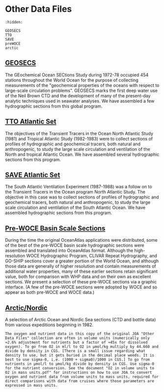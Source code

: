 # Other Data Files

```{toctree}
:hidden:

GEOSECS
TTO
SAVE
preWOCE
arctic
```

## [GEOSECS](<project:GEOSECS.md>)

The GEochemical Ocean SECtions Study during 1972-78 occupied 454 stations throughout the World Ocean for the purpose of collecting measurements of the "geochemical properties of the oceans with respect to large-scale circulation problems". GEOSECS marks the first deep water use of the Neil Brown CTD and the development of many of the present-day analytic techniques used in seawater analyses. We have assembled a few hydrographic sections from this global program.

## [TTO Atlantic Set](<project:TTO.md>)
The objectives of the Transient Tracers in the Ocean North Atlantic Study (1981) and Tropical Atlantic Study (1982-1983) were to collect sections of profiles of hydrographic and geochemical tracers, both natural and anthropogenic, to study the large scale circulation and ventilation of the North and tropical Atlantic Ocean. We have assembled several hydrographic sections from this program.

## [SAVE Atlantic Set](<project:SAVE.md>)
The South Atlantic Ventilation Experiment (1987-1988) was a follow on to the Transient Tracers in the Ocean program North Atlantic Study. The objective in this case was to collect sections of profiles of hydrographic and geochemical tracers, both natural and anthropogenic, to study the large scale circulation and ventilation of the South Atlantic Ocean. We have assembled hydrographic sections from this program.

## [Pre-WOCE Basin Scale Sections](<project:preWOCE.md>)
During the time the original OceanAtlas applications were distributed, some of the best of the pre-WOCE basin scale hydrographic sections were assembled and translated into OceanAtlas format. Although the high-resolution WOCE Hydrographic Program, CLIVAR Repeat Hydrography, and GO-SHIP sections cover a greater portion of the World Ocean, and although those data are generally of higher resolution and contain measurements of additional water properties, many of these earlier sections retain significant value, both for comparison with WHP data and on their own as excellent sections. We present a selection of these pre-WOCE sections via a graphic interface. (A few of the pre-WOCE sections were adopted by WOCE and so appear as both pre-WOCE and WOCE data.)

## [Arctic/Nordic](<project:arctic.md>)
A selection of Arctic Ocean and Nordic Sea sections (CTD and bottle data) from various expeditions beginning in 1982.

```{note}
The oxygen and nutrient data in this copy of the original JOA "Other Data Files" collection are often in volume units (numerically only ≈2.6% adjustment for nutrients but a factor of ≈45x for dissolved oxygen). To go from O2 in ml/l to O2 in μmol/kg multiply by 44.660 and divide by density in CGS. [There is a small issue regarding what density to use, but it gets buried in the decimal place weeds. It is best to use sigma-0, i.e. (1000 + sigma0)/1000 in CGS.] To go from nutrients in μmol/l to μmol/kg divide by density in CGS. Use sigma-0 for the nutrient conversion. See the document "O2 in volume units to O2 in mass units.pdf" for instructions on how to use JOA to convert oxygen and nutrient data from volume units to mass units, required for direct comparisons with data from cruises where those parameters are expressed in mass units.
```